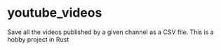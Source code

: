 # youtube_videos
Save all the videos published by a given channel as a CSV file. This is a hobby project in Rust

